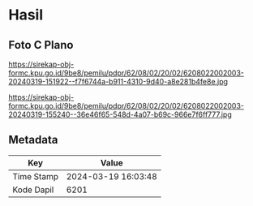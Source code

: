 # Hasil

## Foto C Plano

https://sirekap-obj-formc.kpu.go.id/9be8/pemilu/pdpr/62/08/02/20/02/6208022002003-20240319-151922--f7f6744a-b911-4310-9d40-a8e281b4fe8e.jpg

https://sirekap-obj-formc.kpu.go.id/9be8/pemilu/pdpr/62/08/02/20/02/6208022002003-20240319-155240--36e46f65-548d-4a07-b69c-966e7f6ff777.jpg


## Metadata

| Key        | Value               |
| ---------- | ------------------- |
| Time Stamp | 2024-03-19 16:03:48 |
| Kode Dapil | 6201                |




